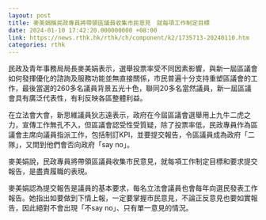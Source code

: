```yaml
---
layout: post
title: 麥美娟稱民政專員將帶領區議員收集市民意見　就每項工作制定目標
date: 2024-01-10 17:42:20.000000000 +08:00
link: https://news.rthk.hk/rthk/ch/component/k2/1735713-20240110.htm
categories: rthk
---
```


民政及青年事務局局長麥美娟表示，選舉投票率受不同因素影響，與新一屆區議會如何發揮優化的諮詢及服務功能並無直接關係，市民普遍十分支持重塑區議會的工作，最後當選的260多名議員背景五光十色，聯同20多名當然議員，新一屆區議會具有廣泛代表性，有利反映各區整體利益。

在立法會大會，新思維議員狄志遠表示，政府在今屆區議會選舉用上九牛二虎之力，宣傳工作無孔不入，但區議會認受性受質疑，除了投票率低，民政專員作為區議會主席向議員指派工作，包括制訂KPI，並要提交報告，令區議員成為政府「二隊」，又問到他們會否向政府「say no」。 

麥美娟說，民政專員將帶領區議員收集市民意見，就每項工作制定目標和要求提交報告，是盡責履職的表現。

麥美娟認為提交報告是議員的基本要求，每名立法會議員也會每年向選民發表工作報告。她指出如要做到下情上報，一定要掌握市民意見，不論正反意見也要如實報告，因此絕對不會出現「不say no」、只有單一意見的情況。
